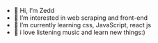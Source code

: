 - 👋 Hi, I’m Zedd
- 👀 I’m interested in web scraping and front-end
- 🌱 I’m currently learning css, JavaScript, react js
- 🙋 i love listening music and learn new things:)

<!---
Zeddnyx/Zeddnyx is a ✨ special ✨ repository because its `README.md` (this file) appears on your GitHub profile.
You can click the Preview link to take a look at your changes.
--->
